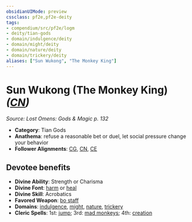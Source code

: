 ```yaml
---
obsidianUIMode: preview
cssclass: pf2e,pf2e-deity
tags:
- compendium/src/pf2e/logm
- deity/tian-gods
- domain/indulgence/deity
- domain/might/deity
- domain/nature/deity
- domain/trickery/deity
aliases: ["Sun Wukong", "The Monkey King"]
---
```

# Sun Wukong (The Monkey King) *([CN](../../../Rules/traits/chaotic-neutral-b1.md))*  
*Source: Lost Omens: Gods & Magic p. 132*  

- **Category**: Tian Gods
- **Anathema**: refuse a reasonable bet or duel, let social pressure change your behavior
- **Follower Alignments**: [CG](../../../Rules/traits/chaotic-good-b1.md), [CN](../../../Rules/traits/chaotic-neutral-b1.md), [CE](../../../Rules/traits/chaotic-evil-b1.md)

## Devotee benefits

- **Divine Ability**: Strength or Charisma
- **Divine Font**: [harm](../../spells/harm.md) or [heal](../../spells/heal.md)
- **Divine Skill**: Acrobatics
- **Favored Weapon**: [bo staff](../../equipment/items/bo-staff.md)
- **Domains**: [indulgence](../domains.md#Indulgence), [might](../domains.md#Might), [nature](../domains.md#Nature), [trickery](../domains.md#Trickery)
- **Cleric Spells**: 1st: [jump](../../spells/jump.md); 3rd: [mad monkeys](../../spells/mad-monkeys-apg.md); 4th: [creation](../../spells/creation.md)